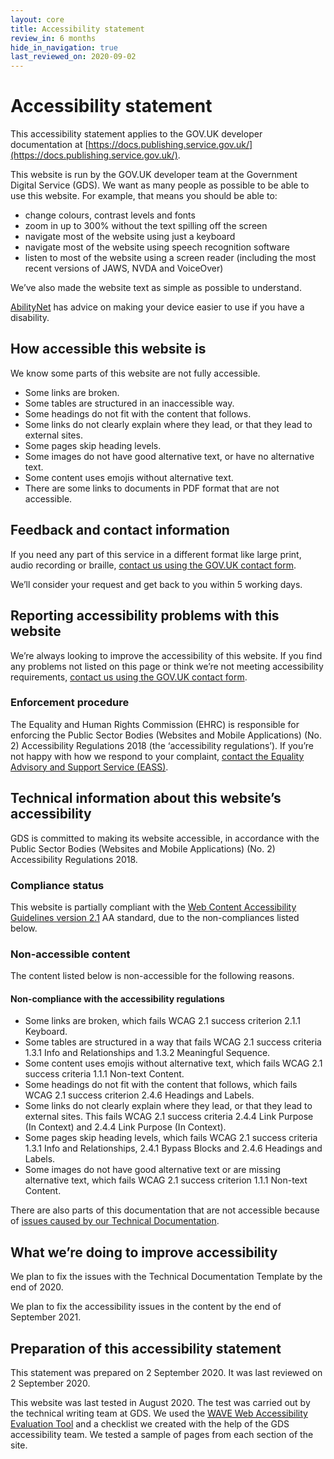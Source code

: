 ```yaml
---
layout: core
title: Accessibility statement
review_in: 6 months
hide_in_navigation: true
last_reviewed_on: 2020-09-02
---
```


# Accessibility statement

This accessibility statement applies to the GOV.UK developer documentation at [https://docs.publishing.service.gov.uk/](https://docs.publishing.service.gov.uk/).

This website is run by the GOV.UK developer team at the Government Digital Service (GDS). We want as many people as possible to be able to use this website. For example, that means you should be able to:

- change colours, contrast levels and fonts
- zoom in up to 300% without the text spilling off the screen
- navigate most of the website using just a keyboard
- navigate most of the website using speech recognition software
- listen to most of the website using a screen reader (including the most recent versions of JAWS, NVDA and VoiceOver)

We’ve also made the website text as simple as possible to understand.

[AbilityNet](https://mcmw.abilitynet.org.uk/) has advice on making your device easier to use if you have a disability.

## How accessible this website is

We know some parts of this website are not fully accessible.

- Some links are broken.
- Some tables are structured in an inaccessible way.
- Some headings do not fit with the content that follows.
- Some links do not clearly explain where they lead, or that they lead to external sites.
- Some pages skip heading levels.
- Some images do not have good alternative text, or have no alternative text.
- Some content uses emojis without alternative text.
- There are some links to documents in PDF format that are not accessible.

## Feedback and contact information

If you need any part of this service in a different format like large print, audio recording or braille, [contact us using the GOV.UK contact form](https://www.gov.uk/contact/govuk).

We’ll consider your request and get back to you within 5 working days.

## Reporting accessibility problems with this website

We’re always looking to improve the accessibility of this website. If you find any problems not listed on this page or think we’re not meeting accessibility requirements, [contact us using the GOV.UK contact form](https://www.gov.uk/contact/govuk).

### Enforcement procedure

The Equality and Human Rights Commission (EHRC) is responsible for enforcing the Public Sector Bodies (Websites and Mobile Applications) (No. 2) Accessibility Regulations 2018 (the ‘accessibility regulations’). If you’re not happy with how we respond to your complaint, [contact the Equality Advisory and Support Service (EASS)](https://www.equalityadvisoryservice.com/).

## Technical information about this website’s accessibility

GDS is committed to making its website accessible, in accordance with the Public Sector Bodies (Websites and Mobile Applications) (No. 2) Accessibility Regulations 2018.

### Compliance status

This website is partially compliant with the [Web Content Accessibility Guidelines version 2.1](https://www.w3.org/TR/WCAG21/) AA standard, due to the non-compliances listed below.

### Non-accessible content

The content listed below is non-accessible for the following reasons.

#### Non-compliance with the accessibility regulations

- Some links are broken, which fails WCAG 2.1 success criterion 2.1.1 Keyboard.
- Some tables are structured in a way that fails WCAG 2.1 success criteria 1.3.1 Info and Relationships and 1.3.2 Meaningful Sequence.
- Some content uses emojis without alternative text, which fails WCAG 2.1 success criteria 1.1.1 Non-text Content.
- Some headings do not fit with the content that follows, which fails WCAG 2.1 success criterion 2.4.6 Headings and Labels.
- Some links do not clearly explain where they lead, or that they lead to external sites. This fails WCAG 2.1 success criteria 2.4.4 Link Purpose (In Context) and 2.4.4 Link Purpose (In Context).
- Some pages skip heading levels, which fails WCAG 2.1 success criteria 1.3.1 Info and Relationships, 2.4.1 Bypass Blocks and 2.4.6 Headings and Labels.
- Some images do not have good alternative text or are missing alternative text, which fails WCAG 2.1 success criterion 1.1.1 Non-text Content.

There are also parts of this documentation that are not accessible because of [issues caused by our Technical Documentation](https://tdt-documentation.london.cloudapps.digital/accessibility/#using-the-technical-documentation-template-for-your-own-documentation).

## What we’re doing to improve accessibility

We plan to fix the issues with the Technical Documentation Template by the end of 2020.

We plan to fix the accessibility issues in the content by the end of September 2021.

## Preparation of this accessibility statement

This statement was prepared on 2 September 2020. It was last reviewed on 2 September 2020.

This website was last tested in August 2020. The test was carried out by the technical writing team at GDS. We used the [WAVE Web Accessibility Evaluation Tool](https://wave.webaim.org/) and a checklist we created with the help of the GDS accessibility team. We tested a sample of pages from each section of the site.
